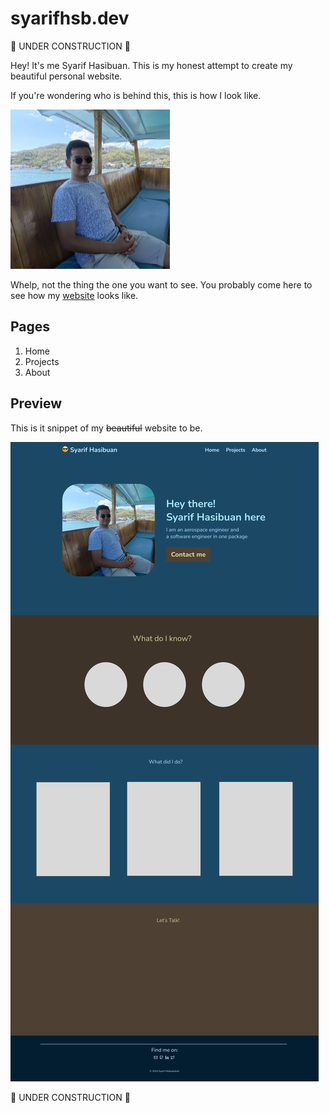 # syarifhsb.dev
🚧 UNDER CONSTRUCTION 🚧

Hey! It's me Syarif Hasibuan. This is my honest attempt to create my beautiful personal website.

If you're wondering who is behind this, this is how I look like.

<img src="resources/images/myself.jpg" width=255 height=255/>

Whelp, not the thing the one you want to see. You probably come here to see how my [website](#preview) looks like.

## Pages

1. Home
2. Projects
3. About

## Preview
This is it snippet of my ~~beautiful~~ website to be.

![](resources/images/web_snippet_home.png)

🚧 UNDER CONSTRUCTION 🚧
